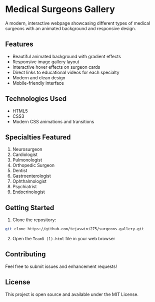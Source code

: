 # Medical Surgeons Gallery

A modern, interactive webpage showcasing different types of medical surgeons with an animated background and responsive design.

## Features

- Beautiful animated background with gradient effects
- Responsive image gallery layout
- Interactive hover effects on surgeon cards
- Direct links to educational videos for each specialty
- Modern and clean design
- Mobile-friendly interface

## Technologies Used

- HTML5
- CSS3
- Modern CSS animations and transitions

## Specialties Featured

1. Neurosurgeon
2. Cardiologist
3. Pulmonologist
4. Orthopedic Surgeon
5. Dentist
6. Gastroenterologist
7. Ophthalmologist
8. Psychiatrist
9. Endocrinologist

## Getting Started

1. Clone the repository:
```bash
git clone https://github.com/tejaswini275/surgeons-gallery.git
```

2. Open the `Team8 (1).html` file in your web browser

## Contributing

Feel free to submit issues and enhancement requests!

## License

This project is open source and available under the MIT License. 